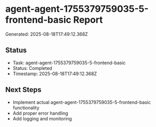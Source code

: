 # agent-agent-1755379759035-5-frontend-basic Report

Generated: 2025-08-18T17:49:12.368Z

## Status
- Task: agent-agent-1755379759035-5-frontend-basic
- Status: Completed
- Timestamp: 2025-08-18T17:49:12.368Z

## Next Steps
- Implement actual agent-agent-1755379759035-5-frontend-basic functionality
- Add proper error handling
- Add logging and monitoring

